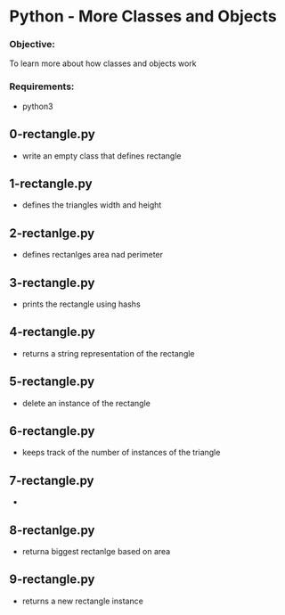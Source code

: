 # Python - More Classes and Objects

### Objective:
To learn more about how classes and objects work

### Requirements:
* python3

## 0-rectangle.py
* write an empty class that defines rectangle

## 1-rectangle.py
* defines the triangles width and height

## 2-rectanlge.py
* defines rectanlges area nad perimeter

## 3-rectangle.py
* prints the rectangle using hashs

## 4-rectangle.py
* returns a string representation of the rectangle

## 5-rectangle.py
* delete an instance of the rectangle

## 6-rectangle.py
* keeps track of the number of instances of the triangle

## 7-rectangle.py
* 

## 8-rectanlge.py
* returna biggest rectanlge based on area

## 9-rectangle.py
* returns a new rectangle instance